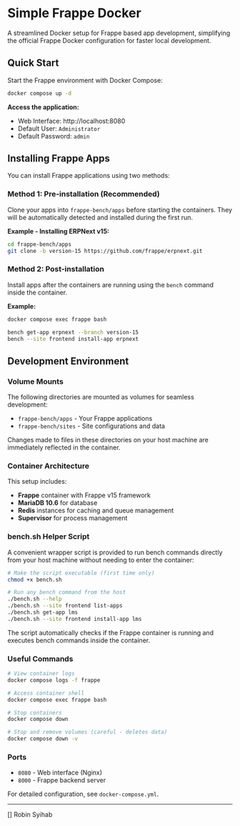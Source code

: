 # Simple Frappe Docker

A streamlined Docker setup for Frappe based app development, simplifying the official Frappe Docker configuration for faster local development.

## Quick Start

Start the Frappe environment with Docker Compose:

```bash
docker compose up -d
```

**Access the application:**

- Web Interface: http://localhost:8080
- Default User: `Administrator`
- Default Password: `admin`

## Installing Frappe Apps

You can install Frappe applications using two methods:

### Method 1: Pre-installation (Recommended)

Clone your apps into `frappe-bench/apps` before starting the containers. They will be automatically detected and installed during the first run.

**Example - Installing ERPNext v15:**

```bash
cd frappe-bench/apps
git clone -b version-15 https://github.com/frappe/erpnext.git
```

### Method 2: Post-installation

Install apps after the containers are running using the `bench` command inside the container.

**Example:**

```bash
docker compose exec frappe bash

bench get-app erpnext --branch version-15
bench --site frontend install-app erpnext
```

## Development Environment

### Volume Mounts

The following directories are mounted as volumes for seamless development:

- `frappe-bench/apps` - Your Frappe applications
- `frappe-bench/sites` - Site configurations and data

Changes made to files in these directories on your host machine are immediately reflected in the container.

### Container Architecture

This setup includes:

- **Frappe** container with Frappe v15 framework
- **MariaDB 10.6** for database
- **Redis** instances for caching and queue management
- **Supervisor** for process management

### bench.sh Helper Script

A convenient wrapper script is provided to run bench commands directly from your host machine without needing to enter the container:

```bash
# Make the script executable (first time only)
chmod +x bench.sh

# Run any bench command from the host
./bench.sh --help
./bench.sh --site frontend list-apps
./bench.sh get-app lms
./bench.sh --site frontend install-app lms
```

The script automatically checks if the Frappe container is running and executes bench commands inside the container.

### Useful Commands

```bash
# View container logs
docker compose logs -f frappe

# Access container shell
docker compose exec frappe bash

# Stop containers
docker compose down

# Stop and remove volumes (careful - deletes data)
docker compose down -v
```

### Ports

- `8080` - Web interface (Nginx)
- `8000` - Frappe backend server

For detailed configuration, see `docker-compose.yml`.

---

[] Robin Syihab
